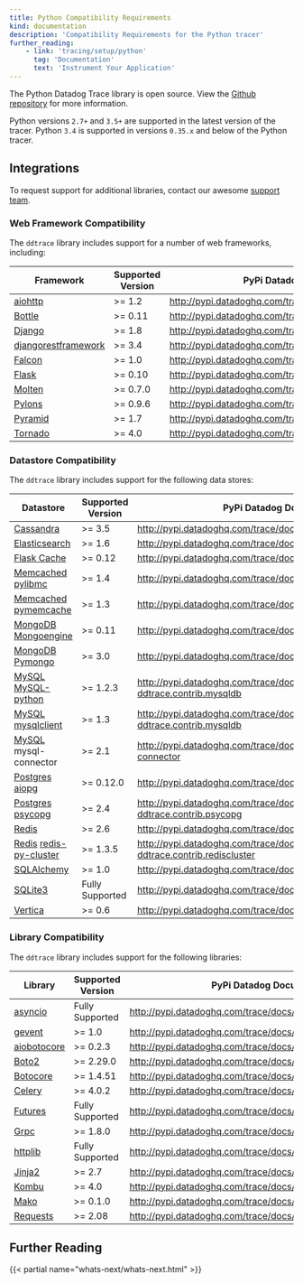 ```yaml
---
title: Python Compatibility Requirements
kind: documentation
description: 'Compatibility Requirements for the Python tracer'
further_reading:
    - link: 'tracing/setup/python'
      tag: 'Documentation'
      text: 'Instrument Your Application'
---
```


The Python Datadog Trace library is open source. View the [Github repository][1] for more information.

Python versions `2.7+` and `3.5+` are supported in the latest version of the tracer. Python `3.4` is supported in versions `0.35.x` and below of the Python tracer.

## Integrations

To request support for additional libraries, contact our awesome [support team][2].

### Web Framework Compatibility

The `ddtrace` library includes support for a number of web frameworks, including:

| Framework                | Supported Version | PyPi Datadog Documentation                                     |
|--------------------------|-------------------|----------------------------------------------------------------|
| [aiohttp][3]             | >= 1.2            | http://pypi.datadoghq.com/trace/docs/integrations.html#aiohttp |
| [Bottle][4]              | >= 0.11           | http://pypi.datadoghq.com/trace/docs/integrations.html#bottle  |
| [Django][5]              | >= 1.8            | http://pypi.datadoghq.com/trace/docs/integrations.html#django  |
| [djangorestframework][5] | >= 3.4            | http://pypi.datadoghq.com/trace/docs/integrations.html#django  |
| [Falcon][6]              | >= 1.0            | http://pypi.datadoghq.com/trace/docs/integrations.html#falcon  |
| [Flask][7]               | >= 0.10           | http://pypi.datadoghq.com/trace/docs/integrations.html#flask   |
| [Molten][8]              | >= 0.7.0          | http://pypi.datadoghq.com/trace/docs/integrations.html#molten  |
| [Pylons][9]              | >= 0.9.6          | http://pypi.datadoghq.com/trace/docs/integrations.html#pylons  |
| [Pyramid][10]            | >= 1.7            | http://pypi.datadoghq.com/trace/docs/integrations.html#pyramid |
| [Tornado][11]            | >= 4.0            | http://pypi.datadoghq.com/trace/docs/integrations.html#tornado |

### Datastore Compatibility

The `ddtrace` library includes support for the following data stores:

| Datastore                          | Supported Version | PyPi Datadog Documentation                                                                 |
|------------------------------------|-------------------|--------------------------------------------------------------------------------------------|
| [Cassandra][12]                    | >= 3.5            | http://pypi.datadoghq.com/trace/docs/integrations.html#cassandra                           |
| [Elasticsearch][13]                | >= 1.6            | http://pypi.datadoghq.com/trace/docs/integrations.html#elasticsearch                       |
| [Flask Cache][14]                  | >= 0.12           | http://pypi.datadoghq.com/trace/docs/integrations.html#flask-cache                         |
| [Memcached][15] [pylibmc][16]      | >= 1.4            | http://pypi.datadoghq.com/trace/docs/integrations.html#pylibmc                             |
| [Memcached][15] [pymemcache][17]   | >= 1.3            | http://pypi.datadoghq.com/trace/docs/integrations.html#pymemcache                          |
| [MongoDB][18] [Mongoengine][19]    | >= 0.11           | http://pypi.datadoghq.com/trace/docs/integrations.html#mongoengine                         |
| [MongoDB][18] [Pymongo][20]        | >= 3.0            | http://pypi.datadoghq.com/trace/docs/integrations.html#pymongo                             |
| [MySQL][21] [MySQL-python][22]     | >= 1.2.3          | http://pypi.datadoghq.com/trace/docs/integrations.html#module-ddtrace.contrib.mysqldb      |
| [MySQL][21] [mysqlclient][23]      | >= 1.3            | http://pypi.datadoghq.com/trace/docs/integrations.html#module-ddtrace.contrib.mysqldb      |
| [MySQL][21] mysql-connector        | >= 2.1            | http://pypi.datadoghq.com/trace/docs/integrations.html#mysql-connector                     |
| [Postgres][24] [aiopg][25]         | >= 0.12.0         | http://pypi.datadoghq.com/trace/docs/integrations.html#aiopg                               |
| [Postgres][24] [psycopg][26]       | >= 2.4            | http://pypi.datadoghq.com/trace/docs/integrations.html#module-ddtrace.contrib.psycopg      |
| [Redis][27]                        | >= 2.6            | http://pypi.datadoghq.com/trace/docs/integrations.html#redis                               |
| [Redis][27] [redis-py-cluster][28] | >= 1.3.5          | http://pypi.datadoghq.com/trace/docs/integrations.html#module-ddtrace.contrib.rediscluster |
| [SQLAlchemy][29]                   | >= 1.0            | http://pypi.datadoghq.com/trace/docs/integrations.html#sqlalchemy                          |
| [SQLite3][30]                      | Fully Supported   | http://pypi.datadoghq.com/trace/docs/integrations.html#sqlite                              |
| [Vertica][31]                      | >= 0.6            | http://pypi.datadoghq.com/trace/docs/integrations.html#vertica                             |

### Library Compatibility

The `ddtrace` library includes support for the following libraries:

| Library           | Supported Version | PyPi Datadog Documentation                                         |
|-------------------|-------------------|--------------------------------------------------------------------|
| [asyncio][32]     | Fully Supported   | http://pypi.datadoghq.com/trace/docs/integrations.html#asyncio     |
| [gevent][33]      | >= 1.0            | http://pypi.datadoghq.com/trace/docs/integrations.html#gevent      |
| [aiobotocore][34] | >= 0.2.3          | http://pypi.datadoghq.com/trace/docs/integrations.html#aiobotocore |
| [Boto2][34]       | >= 2.29.0         | http://pypi.datadoghq.com/trace/docs/integrations.html#boto2       |
| [Botocore][34]    | >= 1.4.51         | http://pypi.datadoghq.com/trace/docs/integrations.html#botocore    |
| [Celery][35]      | >= 4.0.2          | http://pypi.datadoghq.com/trace/docs/integrations.html#celery      |
| [Futures][36]     | Fully Supported   | http://pypi.datadoghq.com/trace/docs/integrations.html#futures     |
| [Grpc][37]        | >= 1.8.0          | http://pypi.datadoghq.com/trace/docs/integrations.html#grpc        |
| [httplib][38]     | Fully Supported   | http://pypi.datadoghq.com/trace/docs/integrations.html#httplib     |
| [Jinja2][39]      | >= 2.7            | http://pypi.datadoghq.com/trace/docs/integrations.html#jinja2      |
| [Kombu][40]       | >= 4.0            | http://pypi.datadoghq.com/trace/docs/integrations.html#kombu       |
| [Mako][41]        | >= 0.1.0          | http://pypi.datadoghq.com/trace/docs/integrations.html#mako        |
| [Requests][42]    | >= 2.08           | http://pypi.datadoghq.com/trace/docs/integrations.html#requests    |


## Further Reading

{{< partial name="whats-next/whats-next.html" >}}

[1]: https://github.com/DataDog/dd-trace-py
[2]: /help
[3]: https://aiohttp.readthedocs.io
[4]: https://bottlepy.org
[5]: https://www.djangoproject.com
[6]: https://falconframework.org
[7]: http://flask.pocoo.org
[8]: https://moltenframework.com
[9]: http://pylonsproject.org
[10]: https://trypyramid.com
[11]: http://www.tornadoweb.org
[12]: https://cassandra.apache.org
[13]: https://www.elastic.co/products/elasticsearch
[14]: https://pythonhosted.org/Flask-Cache
[15]: https://memcached.org
[16]: http://sendapatch.se/projects/pylibmc
[17]: https://pymemcache.readthedocs.io
[18]: https://www.mongodb.com/what-is-mongodb
[19]: http://mongoengine.org
[20]: https://api.mongodb.com/python/current
[21]: https://www.mysql.com
[22]: https://pypi.org/project/MySQL-python
[23]: https://pypi.org/project/mysqlclient
[24]: https://www.postgresql.org
[25]: https://aiopg.readthedocs.io
[26]: http://initd.org/psycopg
[27]: https://redis.io
[28]: https://redis-py-cluster.readthedocs.io
[29]: https://www.sqlalchemy.org
[30]: https://www.sqlite.org
[31]: https://www.vertica.com
[32]: https://docs.python.org/3/library/asyncio.html
[33]: http://www.gevent.org
[34]: http://docs.pythonboto.org/en/latest
[35]: http://www.celeryproject.org
[36]: https://docs.python.org/3/library/concurrent.futures.html
[37]: https://grpc.io
[38]: https://docs.python.org/2/library/httplib.html
[39]: http://jinja.pocoo.org
[40]: https://kombu.readthedocs.io/en/latest
[41]: https://www.makotemplates.org
[42]: http://docs.python-requests.org/en/master
